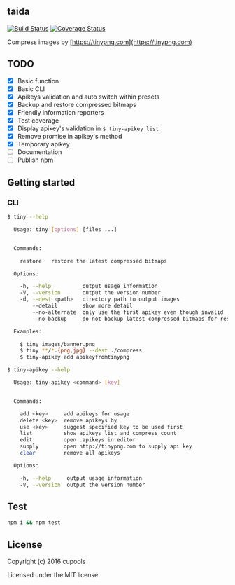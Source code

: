 ## taida
[![Build Status](https://travis-ci.org/cupools/taida.svg?branch=master)](https://travis-ci.org/cupools/taida)
[![Coverage Status](https://coveralls.io/repos/github/cupools/taida/badge.svg?branch=master)](https://coveralls.io/github/cupools/taida?branch=master)

Compress images by [https://tinypng.com](https://tinypng.com)

## TODO

- [x] Basic function
- [x] Basic CLI
- [x] Apikeys validation and auto switch within presets
- [x] Backup and restore compressed bitmaps
- [x] Friendly information reporters
- [x] Test coverage
- [x] Display apikey's validation in `$ tiny-apikey list`
- [x] Remove promise in apikey's method
- [x] Temporary apikey
- [ ] Documentation
- [ ] Publish npm

## Getting started
### CLI

```bash
$ tiny --help

  Usage: tiny [options] [files ...]


  Commands:

    restore   restore the latest compressed bitmaps

  Options:

    -h, --help          output usage information
    -V, --version       output the version number
    -d, --dest <path>   directory path to output images
        --detail        show more detail
        --no-alternate  only use the first apikey even though invalid
        --no-backup     do not backup latest compressed bitmaps for restore

  Examples:

    $ tiny images/banner.png
    $ tiny **/*.{png,jpg} --dest ./compress
    $ tiny-apikey add apikeyfromtinypng
```

```bash
$ tiny-apikey --help

  Usage: tiny-apikey <command> [key]


  Commands:

    add <key>     add apikeys for usage
    delete <key>  remove apikeys by
    use <key>     suggest specified key to be used first
    list          show apikeys list and compress count
    edit          open .apikeys in editor
    supply        open http://tinypng.com to supply api key
    clear         remove all apikeys

  Options:

    -h, --help     output usage information
    -V, --version  output the version number
```

## Test

```bash
npm i && npm test
```

## License
Copyright (c) 2016 cupools

Licensed under the MIT license.
